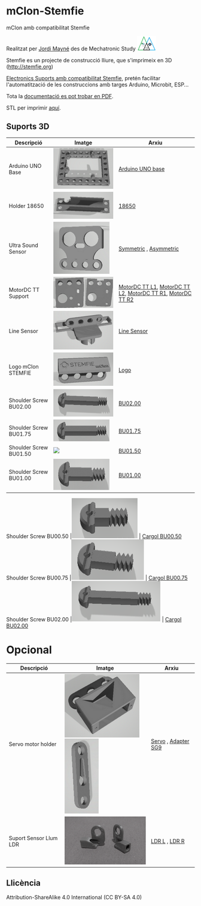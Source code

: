 # mClon-Stemfie

mClon amb compatibilitat Stemfie

Realitzat per [Jordi Mayné](https://github.com/maynej) des de Mechatronic Study <img src="Imatges/Logo3senseFons.png" width="50" />

Stemfie es un projecte de construcció lliure, que s'imprimeix en 3D (http://stemfie.org) 

[Electronics Suports amb compatibilitat Stemfie](https://github.com/maynej/Electronics-Stemfie), pretén facilitar l'automatització de les construccions amb targes Arduino, Microbit, ESP... 

Tota la [documentació es pot trobar en PDF](https://github.com/maynej/mClon-Stemfie/tree/main/DOC).

STL per imprimir [aquí](https://github.com/maynej/mClon-Stemfie/tree/main/STL_mClonSTEMFIE).

## Suports 3D
  
Descripció         | Imatge          | Arxiu         
------------- | ------------- | ------------- 
Arduino UNO Base |![](Imatges/ArduinoUNOBase.png) | [Arduino UNO base](STL_mClonSTEMFIE/ArduinoUNOBase_mClonSTEMFIE.stl)
Holder 18650 |![](Imatges/18650Holder.png) | [18650](STL_mClonSTEMFIE/18650Holder_mClonSTEMFIE.stl)
Ultra Sound Sensor |![](Imatges/USSymmetricSensor4V.png) | [Symmetric](STL_mClonSTEMFIE/USSymmetricSensor4V_mClonSTEMFIE.stl) , [Asymmetric](STL_mClonSTEMFIE/USAsymmetricSensor4V_mClonSTEMFIE.stl)
MotorDC TT Support |![](Imatges/MotorSupport.png) | [MotorDC TT L1](STL_mClonSTEMFIE/MotorDCTT_L1_mClonSTEMFIE.stl), [MotorDC TT L2](STL_mClonSTEMFIE/MotorDCTT_L2_mClonSTEMFIE.stl), [MotorDC TT R1](STL_mClonSTEMFIE/MotorDCTT_R1_mClonSTEMFIE.stl), [MotorDC TT R2](STL_mClonSTEMFIE/MotorDCTT_R2_mClonSTEMFIE.stl) 
Line Sensor |![](Imatges/LineSensor.png) | [Line Sensor](STL_mClonSTEMFIE/LineSensor_mClonSTEMFIE.stl)
Logo mClon STEMFIE |![](Imatges/Logo_mClonSTEMFIE.png) | [Logo](STL_mClonSTEMFIE/Logo4_mClonSTEMFIE.stl)
Shoulder Screw BU02.00 |![](Imatges/BU02.00.png) | [BU02.00](STL_mClonSTEMFIE/ShoulderScrewRHDRHBU02.00-SPN-SSC-0048.stl)
Shoulder Screw BU01.75 |![](Imatges/BU01.75.png) | [BU01.75](STL_mClonSTEMFIE/ShoulderScrewRHDRHBU01.75-SPN-SSC-0047.stl)
Shoulder Screw BU01.50 |![](Imatges/BU01.50.png) | [BU01.50](STL_mClonSTEMFIE/ShoulderScrewRHDRHBU01.50-SPN-SSC-0046.stl)
Shoulder Screw BU01.00 |![](Imatges/BU01.00.png) | [BU01.00](STL_mClonSTEMFIE/ShoulderScrewRHDRHBU01.00-SPN-SSC-0044.stl)

Shoulder Screw BU00.50 |![](Imatges/BU00.50.png) | [Cargol BU00.50](STL_mClonSTEMFIE/ShoulderScrewRHD_RH_BU00.50-SPN-SSC-0042.stl)
Shoulder Screw BU00.75 |![](Imatges/BU00.75.png) | [Cargol BU00.75](STL_mClonSTEMFIE/ShoulderScrewRHD_RH_BU00.75-SPN-SSC-0043.stl)
Shoulder Screw BU02.00 |![](Imatges/BU02.00.png) | [Cargol BU02.00](STL_mClonSTEMFIE/ShoulderScrewRHD_RH_BU02.00-SPN-SSC-0048.stl)


# Opcional 
Descripció         | Imatge          | Arxiu
------------- | ------------- | ------------- 
Servo motor holder |![](Imatges/Servo3H.png)![](Imatges/ServoAdapter.png) | [Servo](STL_mClonSTEMFIE/Servo3H_mClonSTEMFIE.stl) , [Adapter SG9](STL_mClonSTEMFIE/Servo9GAdapter_Stemfie.stl)
Suport Sensor Llum LDR |![](Imatges/LDR.png) | [LDR L](STL_mClonSTEMFIE/LDRSensorL_mClonSTEMFIE.stl) , [LDR R](STL_mClonSTEMFIE/LDRSensorR_mClonSTEMFIE.stl)

## Llicència

Attribution-ShareAlike 4.0 International (CC BY-SA 4.0)
